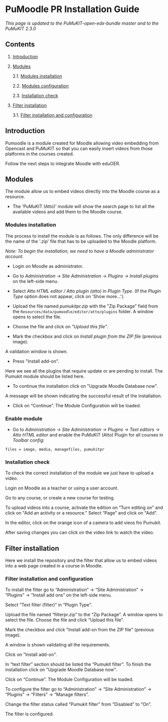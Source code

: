 # PuMoodle PR Installation Guide

*This page is updated to the PuMuKIT-open-edx-bundle master and to the PuMuKIT 2.3.0*

## Contents

1. [Introduction](#introduction)

2. [Modules](#modules)

    2.1. [Modules installation](#modules-installation-and-configuration)

    2.2. [Modules configuration](#modules-configuration)

    2.3. [Installation check](#installation-check)

3. [Filter installation](#filter-installation)

    3.1. [Filter installation and configuration](#filter-installation-and-configuration)


## Introduction

Pumoodle is a module created for Moodle allowing video embedding from Opencast and
PuMuKIT so that you can easily insert videos from those platforms in the courses created.

Follow the next steps to integrate Moodle with eduOER.

## Modules

The module allow us to embed videos directly into the Moodle course as a resource.
* The 'PuMuKIT (Atto)' module will show the search page to list all the available videos and add them to the Moodle course.

### Modules installation

The process to install the module is as follows. The only difference will be the name of the '.zip' file that has to be uploaded to the Moodle platform.

*Note: To begin the installation, we need to have a Moodle administrator account.*

* Login on Moodle as administrator.

* Go to *Administration -> Site Administration -> Plugins -> Install plugins* on the left-side
menu.

* Select *Atto HTML editor / Atto plugin (atto)* in *Plugin Type*. (If the *Plugin Type* option does not appear, click on 'Show more...').

* Upload the file named *pumukitpr.zip* with the "Zip Package" field from the `Resources/data/pumoodle/editor/atto/plugins` folder. A window opens to select the file.

* Choose the file and click on *"Upload this file"*.

* Mark the checkbox and click on *Install plugin from the ZIP file* (previous image).

A validation window is shown.

* Press "Install add-on".

Here we see all the plugins that require update or are pending to install. The Pumukit module
should be listed here.

* To continue the installation click on "Upgrade Moodle Database now".

A message will be shown indicating the successful result of the installation.

* Click on “Continue”. The Module Configuration will be loaded.

### Enable module

* Go to *Administration -> Site Administration -> Plugins -> Text editors -> Atto HTML editor* and enable the PuMuKIT (Atto) Plugin for all courses in *Toolbar config*:
```
files = image, media, managefiles, pumukitpr
```

### Installation check

To check the correct installation of the module we just have to upload a video.

Login on Moodle as a teacher or using a user account.

Go to any course, or create a new course for testing.

To upload videos into a course, activate the edition on “Turn editing on” and click on "Add an
activity or a resource." Select “Page” and click on "Add".

In the editor, click on the orange icon of a camera to add vieos fro Pumukit.

After saving changes you can click on the video link to watch the video.


## Filter installation

Here we install the repository and the filter that allow us to embed videos into a web page
created in a course in Moodle.


### Filter installation and configuration

To install the filter go to “Administration” -> “Site Administration” -> “Plugins” -> “Install add ons”
on the left-side menu.

Select “Text filter (filter)” in “Plugin Type”.

Upload the file named “filterpr.zip” to the “Zip Package”. A window opens to select the file. Choose
the file and click “Upload this file”.

Mark the checkbox and click "Install add-on from the ZIP file" (previous image).

A window is shown validating all the requirements.

Click on "Install add-on".

In “text filter” section should be listed the “Pumukit filter”. To finish the installation click on
"Upgrade Moodle Database now".

Click on “Continue”. The Module Configuration will be loaded.

To configure the filter go to “Administration” -> “Site Administration” -> “Plugins” -> “Filters”
-> “Manage filters”.

Change the filter status called “Pumukit filter” from “Disabled” to “On”.

The filter is configured.

